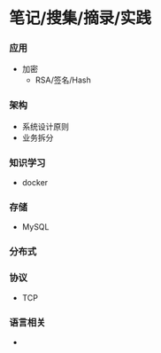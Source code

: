 # 笔记/搜集/摘录/实践

### 应用
- 加密
   - RSA/签名/Hash

### 架构
- 系统设计原则
- 业务拆分

### 知识学习
- docker

### 存储
- MySQL

### 分布式

### 协议
- TCP

### 语言相关
- 